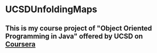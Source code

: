 # UCSDUnfoldingMaps

## This is my course project of "Object Oriented Programming in Java" offered by UCSD on [Coursera](https://www.coursera.org/learn/object-oriented-java/home/welcome)